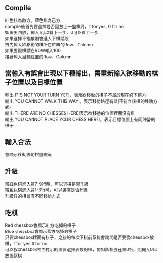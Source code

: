Compile
-------
紅色棋為敵方，藍色棋為己方<br>
compile後首先要選擇是否回放上一盤棋局，1 for yes, 0 for no  <br>
如果要回放，輸入1可以看下一步，0可以看上一步<br>
如果選擇不撥放則會進入下棋階段<br>
首先輸入欲移動的棋所在位置的Row、Column<br>
如果要毀棋請在ROW輸入100<br>
接著輸入目標位置的Row、Column<br>


當輸入有誤會出現以下種輸出，需重新輸入欲移動的棋子位置以及目標位置
-------
輸出 IT'S NOT YOUR TURN YET!，表示欲移動的棋子不屬於現在的下棋方<br>
輸出 YOU CANNOT WALK THIS WAY!，表示移動路徑有誤(不符合該棋的移動方式)<br>
輸出 THERE ARE NO CHESSES HERE!表示欲移動的位置裡面沒有棋<br>
輸出 YOU CANNOT PLACE YOUR CHESS HERE!，表示目標位置上有同陣營的棋子<br>

輸入合法
-------
會顯示移動後的棋盤現況<br>

升級
-------
當紅色棋進入第7-9行時，可以選擇是否升級<br>
當藍色棋進入第1-3行時，可以選擇是否升級<br>
升級後的棋會有不同移動方式<br>

吃棋
-------
Red chessbox會顯示紅方吃掉的棋子<br>
Blue chessbox會顯示藍方吃掉的棋子<br>
只要chessbox裡面有棋子，之後的每次下棋前系統會詢問是否要從chessbox放棋，1 for yes 0 for no<br>
可以按chessbox裡面標示的位置選擇要放的棋，例如該棋放在第0格，則輸入0以放置該棋<br>
